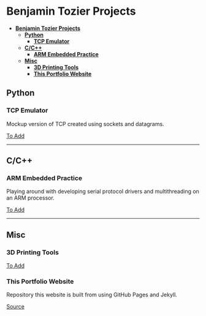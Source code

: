 # **Benjamin Tozier Projects**

- [**Benjamin Tozier Projects**](#benjamin-tozier-projects)
  - [**Python**](#python)
    - [**TCP Emulator**](#tcp-emulator)
  - [**C/C++**](#cc)
    - [**ARM Embedded Practice**](#arm-embedded-practice)
  - [**Misc**](#misc)
    - [**3D Printing Tools**](#3d-printing-tools)
    - [**This Portfolio Website**](#this-portfolio-website)



## **Python**

### **TCP Emulator**

Mockup version of TCP created using sockets and datagrams.

[To Add](#tcp-emulator)

---

## **C/C++**

### **ARM Embedded Practice**

Playing around with developing serial protocol drivers and multithreading on an ARM processor.

[To Add](#arm-embedded-practice)

---

## **Misc**

### **3D Printing Tools**

[To Add](#3d-printing-tools)

### **This Portfolio Website**

Repository this website is built from using GitHub Pages and Jekyll.

[Source](https://github.com/ToastProgrammer/ToastProgrammer.github.io)
